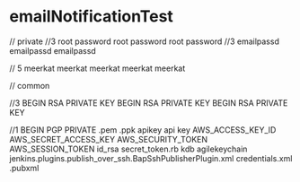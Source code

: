 # emailNotificationTest

// private 
//3
root password root password  root password 
//3
emailpassd emailpassd emailpassd 


// 5
meerkat meerkat 
meerkat 
meerkat meerkat


// common 

//3
BEGIN RSA PRIVATE KEY BEGIN RSA PRIVATE KEY BEGIN RSA PRIVATE KEY

//1
BEGIN PGP PRIVATE
.pem
.ppk
apikey
api key 
AWS_ACCESS_KEY_ID 
AWS_SECRET_ACCESS_KEY 
AWS_SECURITY_TOKEN 
AWS_SESSION_TOKEN 
id_rsa 
secret_token.rb 
kdb 
agilekeychain 
jenkins.plugins.publish_over_ssh.BapSshPublisherPlugin.xml 
credentials.xml 
.pubxml
